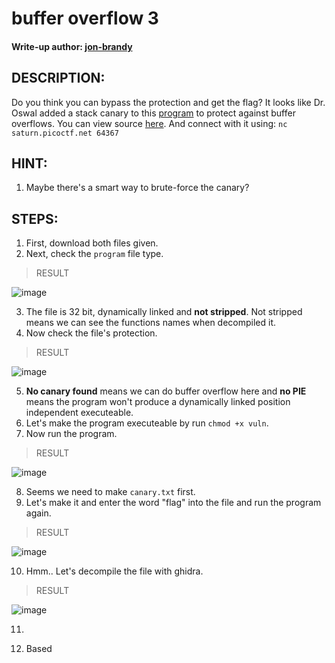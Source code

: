 # buffer overflow 3
#### Write-up author: [jon-brandy](https://github.com/jon-brandy)
## DESCRIPTION:
Do you think you can bypass the protection and get the flag?
It looks like Dr. Oswal added a stack canary to this [program](https://github.com/jon-brandy/CTF-WRITE-UP/blob/d6703447a725fc59dc635aa42beeaee467577564/Asset/buffer%20overflow%203/vuln) to protect against buffer overflows. You can view source [here](https://github.com/jon-brandy/CTF-WRITE-UP/blob/d6703447a725fc59dc635aa42beeaee467577564/Asset/buffer%20overflow%203/vuln.c). 
And connect with it using: `nc saturn.picoctf.net 64367`
## HINT:
1. Maybe there's a smart way to brute-force the canary?
## STEPS:
1. First, download both files given.
2. Next, check the `program` file type.

> RESULT

![image](https://user-images.githubusercontent.com/70703371/205282085-16cadf79-8bcb-4864-a717-071610270ae6.png)


3. The file is 32 bit, dynamically linked and **not stripped**. Not stripped means we can see the functions names when decompiled it.
4. Now check the file's protection.

> RESULT

![image](https://user-images.githubusercontent.com/70703371/205282165-23a2f61b-e3bd-4a76-ae90-63970070b521.png)


5. **No canary found** means we can do buffer overflow here and **no PIE** means the program won't produce a dynamically linked position independent executeable.
6. Let's make the program executeable by run `chmod +x vuln`.
7. Now run the program.

> RESULT

![image](https://user-images.githubusercontent.com/70703371/205285240-7aea9ded-010d-4fa9-8ff0-4ede34a2f537.png)


8. Seems we need to make `canary.txt` first.
9. Let's make it and enter the word "flag" into the file and run the program again.

> RESULT

![image](https://user-images.githubusercontent.com/70703371/205285674-ebcdc8a7-c0af-4484-bd7f-9fd28145ccb2.png)


10. Hmm.. Let's decompile the file with ghidra.

> RESULT

![image](https://user-images.githubusercontent.com/70703371/205285883-91545670-ca12-410f-82f8-67e685e28721.png)


11. 


9. Based 

